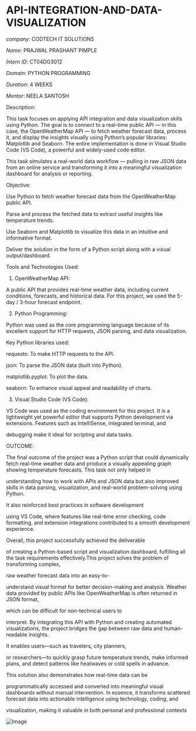 # API-INTEGRATION-AND-DATA-VISUALIZATION

*company*: CODTECH IT SOLUTIONS

*Name*: PRAJWAL PRASHANT PIMPLE

*Intern ID*: CT04DG3012

*Domain*: PYTHON PROGRAMMING

*Duration*: 4 WEEKS

*Mentor*: NEELA SANTOSH


Description:

This task focuses on applying API integration and data visualization skills using Python. The goal is to connect to a real-time public API — in this case, the OpenWeatherMap API — to fetch weather forecast data, process it, and display the insights visually using Python’s popular libraries: Matplotlib and Seaborn. The entire implementation is done in Visual Studio Code (VS Code), a powerful and widely-used code editor.

This task simulates a real-world data workflow — pulling in raw JSON data from an online service and transforming it into a meaningful visualization dashboard for analysis or reporting.

Objective:

Use Python to fetch weather forecast data from the OpenWeatherMap public API.

Parse and process the fetched data to extract useful insights like temperature trends.

Use Seaborn and Matplotlib to visualize this data in an intuitive and informative format.

Deliver the solution in the form of a Python script along with a visual output/dashboard.

Tools and Technologies Used:

1. OpenWeatherMap API:
 
A public API that provides real-time weather data, including current conditions, forecasts, and historical data. For this project, we used the 5-day / 3-hour forecast endpoint.

2. Python Programming:
 
Python was used as the core programming language because of its excellent support for HTTP requests, JSON parsing, and data visualization.

Key Python libraries used:

requests: To make HTTP requests to the API.

json: To parse the JSON data (built into Python).

matplotlib.pyplot: To plot the data.

seaborn: To enhance visual appeal and readability of charts.

3. Visual Studio Code (VS Code):

VS Code was used as the coding environment for this project. It is a lightweight yet powerful editor that supports Python development via extensions. Features such as IntelliSense, integrated terminal, and 

debugging make it ideal for scripting and data tasks.

OUTCOME:


The final outcome of the project was a Python script that could dynamically fetch real-time weather data and produce a visually appealing graph showing temperature forecasts. This task not only helped in 

understanding how to work with APIs and JSON data but also improved skills in data parsing, visualization, and real-world problem-solving using Python. 

It also reinforced best practices in software development

using VS Code, where features like real-time error checking, code formatting, and extension integrations contributed to a smooth development experience. 

Overall, this project successfully achieved the deliverable

of creating a Python-based script and visualization dashboard, fulfilling all the task requirements effectively.This project solves the problem of transforming complex,

raw weather forecast data into an easy-to-

understand visual format for better decision-making and analysis. Weather data provided by public APIs like OpenWeatherMap is often returned in JSON format,

which can be difficult for non-technical users to 

interpret. By integrating this API with Python and creating automated visualizations, the project bridges the gap between raw data and human-readable insights. 

It enables users—such as travelers, city planners,

or researchers—to quickly grasp future temperature trends, make informed plans, and detect patterns like heatwaves or cold spells in advance.

This solution also demonstrates how real-time data can be 

programmatically accessed and converted into meaningful visual dashboards without manual intervention. In essence, it transforms scattered forecast data into actionable intelligence using technology, coding, and

visualization, making it valuable in both personal and professional contexts

![Image](https://github.com/user-attachments/assets/f7687531-9b03-49c7-be8b-5c6d7a5a9ebb)



